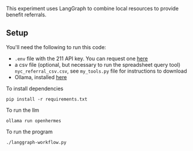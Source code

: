 This experiment uses LangGraph to combine local resources to provide benefit referrals.

## Setup

You'll need the following to run this code:

- `.env` file with the 211 API key. You can request one [here](https://apiportal.211.org/)
- a csv file (optional, but necessary to run the spreadsheet query tool) `nyc_referral_csv.csv`, see `my_tools.py` file for instructions to download
- Ollama, installed [here](https://ollama.ai/)

To install dependencies

```
pip install -r requirements.txt
```

To run the llm

```
ollama run openhermes
```

To run the program

```
./langgraph-workflow.py
```
